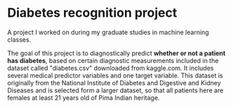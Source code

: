 # Diabetes recognition project
A project I worked on during my graduate studies in machine learning classes.

The goal of this project is to diagnostically predict **whether or not a patient has diabetes**, based on certain diagnostic measurements included in the dataset called "diabetes.csv" downloaded from kaggle.com. It includes several medical predictor variables and one target variable. This dataset is originally from the National Institute of Diabetes and Digestive and Kidney Diseases and is selected form a larger dataset, so that all patients here are females at least 21 years old of Pima Indian heritage.

